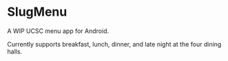 # SlugMenu

A WIP UCSC menu app for Android.

Currently supports breakfast, lunch, dinner, and late night at the four dining halls. 
